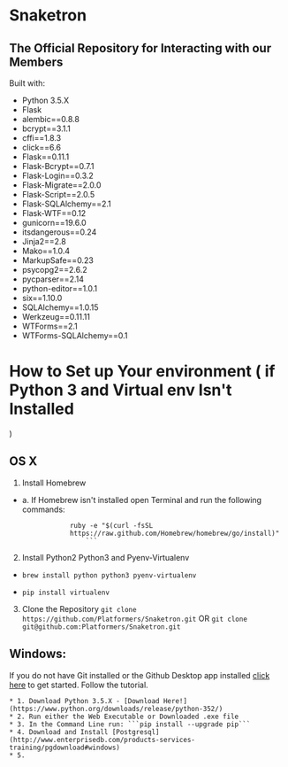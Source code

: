 # Snaketron
## The Official Repository for Interacting with our Members

Built with:
* Python 3.5.X
* Flask
* alembic==0.8.8
* bcrypt==3.1.1
* cffi==1.8.3
* click==6.6
* Flask==0.11.1
* Flask-Bcrypt==0.7.1
* Flask-Login==0.3.2
* Flask-Migrate==2.0.0
* Flask-Script==2.0.5
* Flask-SQLAlchemy==2.1
* Flask-WTF==0.12
* gunicorn==19.6.0
* itsdangerous==0.24
* Jinja2==2.8
* Mako==1.0.4
* MarkupSafe==0.23
* psycopg2==2.6.2
* pycparser==2.14
* python-editor==1.0.1
* six==1.10.0
* SQLAlchemy==1.0.15
* Werkzeug==0.11.11
* WTForms==2.1
* WTForms-SQLAlchemy==0.1 


# How to Set up Your environment ( if Python 3 and Virtual env Isn't Installed
)

## OS X
1. Install Homebrew
  * a. If Homebrew isn't installed open Terminal and run the following
      commands:

      ```
                  ruby -e "$(curl -fsSL
                  https://raw.github.com/Homebrew/homebrew/go/install)"
                      ```

2. Install Python2 Python3 and Pyenv-Virtualenv
  * ```brew install python python3 pyenv-virtualenv```

  * `pip install virtualenv`

3. Clone the Repository
  ```git clone https://github.com/Platformers/Snaketron.git```
  OR
  ```git clone git@github.com:Platformers/Snaketron.git```

  ## Windows:
  If you do not have Git installed or the Github Desktop app installed [click here](https://help.github.com/articles/set-up-git/#platform-windows) to get started. Follow the tutorial.
  
    * 1. Download Python 3.5.X - [Download Here!](https://www.python.org/downloads/release/python-352/)
    * 2. Run either the Web Executable or Downloaded .exe file
    * 3. In the Command Line run: ```pip install --upgrade pip```
    * 4. Download and Install [Postgresql](http://www.enterprisedb.com/products-services-training/pgdownload#windows)
    * 5.

